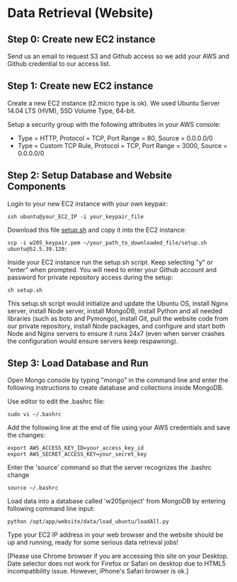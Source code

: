 # Data Retrieval (Website) #

## Step 0: Create new EC2 instance ##
Send us an email to request S3 and Github access so we add your AWS and Github credential to our access list.

## Step 1: Create new EC2 instance ##
Create a new EC2 instance (t2.micro type is ok). We used Ubuntu Server 14.04 LTS (HVM), SSD Volume Type, 64-bit. 

Setup a security group with the following attributes in your AWS console:
* Type = HTTP, Protocol = TCP, Port Range = 80, Source = 0.0.0.0/0
* Type = Custom TCP Rule, Protocol = TCP, Port Range = 3000, Source = 0.0.0.0/0

## Step 2: Setup Database and Website Components ##
Login to your new EC2 instance with your own keypair:

    ssh ubuntu@your_EC2_IP -i your_keypair_file

Download this file [setup.sh](https://github.com/maktrix16/w205_priceright/tree/master/website/ec2_setup/setup.sh) and copy it into the EC2 instance:

    scp -i w205_keypair.pem ~/your_path_to_downloaded_file/setup.sh ubuntu@52.5.39.120:

Inside your EC2 instance run the setup.sh script. Keep selecting "y" or "enter" when prompted. You will need to enter your Github account and password for private repository access during the setup:

    sh setup.sh

This setup.sh script would initialize and update the Ubuntu OS, install Nginx server, install Node server, install MongoDB, install Python and all needed libraries (such as boto and Pymongo), install Git, pull the website code from our private repository, install Node packages, and configure and start both Node and Nginx servers to ensure it runs 24x7 (even when server crashes the configuration would ensure servers keep respawning).

## Step 3: Load Database and Run ##
Open Mongo console by typing "mongo" in the command line and enter the following instructions to create database and collections inside MongoDB.

Use editor to edit the .bashrc file:

    sudo vi ~/.bashrc

Add the following line at the end of file using your AWS credentials and save the changes:

    export AWS_ACCESS_KEY_ID=your_access_key_id
    export AWS_SECRET_ACCESS_KEY=your_secret_key

Enter the 'source' command so that the server recognizes the .bashrc change

    source ~/.bashrc

Load data into a database called 'w205project' from MongoDB by entering following command line input:

    python /opt/app/website/data/load_ubuntu/loadAll.py

Type your EC2 IP address in your web browser and the website should be up and running, ready for some serious data retrieval jobs! 

[Please use Chrome browser if you are accessing this site on your Desktop. Date selector does not work for Firefox or Safari on desktop due to HTML5 incompatibility issue. However, iPhone's Safari browser is ok.]
